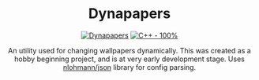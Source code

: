 <div align="center">

# Dynapapers

[![Dynapapers](https://github.com/SteveIsGlitched/dynapapers/actions/workflows/c-cpp.yml/badge.svg)](https://github.com/SteveIsGlitched/dynapapers/actions/workflows/c-cpp.yml) 
[![C++ - 100%](https://img.shields.io/badge/C%2B%2B-100%-blue)](https://)

An utility used for changing wallpapers dynamically. This was created as a hobby beginning project, and is at very early development stage. Uses [nlohmann/json](https://github.com/nlohmann/json) library for config parsing.


</div>
